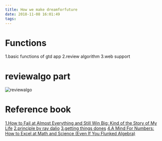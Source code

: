 ```yaml
---
title: How we make dreamforfuture
date: 2018-11-08 16:01:49
tags:
---
```



# Functions
1.basic functions of gtd app
2.review algorithm
3.web support


# reviewalgo part
![reviewalgo](/images/reviewalgo.png)


# Reference book
[1.How to Fail at Almost Everything and Still Win Big: Kind of the Story of My Life](https://www.amazon.com/How-Fail-Almost-Everything-Still-ebook/dp/B00COOFBA4/ref=sr_1_1?s=books&ie=UTF8&qid=1542074241&sr=1-1&keywords=How+to+Fail+at+Almost+Everything+and+Still+Win+Big%3A+Kind+of+the+Story+of+My+Life)
[2.principle by ray dalio](https://www.amazon.com/Principles-Life-Work-Ray-Dalio/dp/1508243247/ref=sr_1_1_sspa?ie=UTF8&qid=1542074406&sr=8-1-spons&keywords=principle&psc=1)
[3.getting things dones](https://www.amazon.com/Getting-Things-Done-Stress-Free-Productivity/dp/0143126563/ref=sr_1_1?ie=UTF8&qid=1542074547&sr=8-1&keywords=getting+things+done)
[4.A Mind For Numbers: How to Excel at Math and Science (Even If You Flunked Algebra)](https://www.amazon.com/Mind-Numbers-Science-Flunked-Algebra-ebook/dp/B00G3L19ZU)
